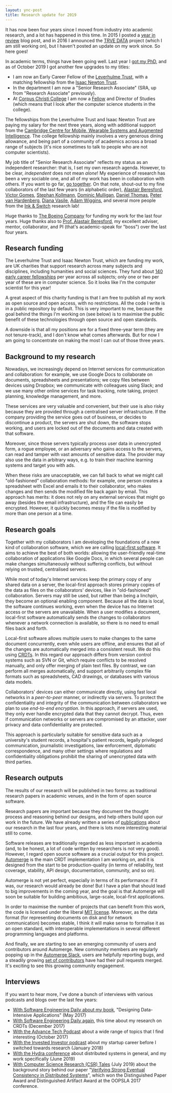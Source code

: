 ```yaml
---
layout: ync-post
title: Research update for 2019
---
```


It has now been four years since I moved from industry into academic research, and
a lot has happened in this time.
In 2015 I posted a [year in review](/2015/12/28/year-2015-review.html) blog post, and
in 2016 I announced the [TRVE DATA](/2016/04/15/announcing-trve-data.html) project
(which I am still working on), but I haven't posted an update on my work since.
So here goes!

In academic terms, things have been going well. Last year I
[got my PhD](https://twitter.com/martinkl/status/1066748982129504256), 
and as of October 2019 I got another few upgrades to my titles:

* I am now an Early Career Fellow of the [Leverhulme Trust](https://www.leverhulme.ac.uk/early-career-fellowships),
  with a matching fellowship from the [Isaac Newton Trust](https://www.newtontrust.cam.ac.uk).
* In the department I am now a "Senior Research Associate" (SRA, up from "Research Associate" previously).
* At [Corpus Christi College](https://www.corpus.cam.ac.uk) I am now a
  [Fellow](https://www.corpus.cam.ac.uk/people/dr-martin-kleppmann) and Director of Studies
  (which means that I look after the computer science students in the college).

The fellowships from the Leverhulme Trust and Isaac Newton Trust are paying my salary
for the next three years, along with additional support from the
[Cambridge Centre for Mobile, Wearable Systems and Augmented Intelligence](https://mobicentre.cst.cam.ac.uk).
The college fellowship mainly involves a very generous dining allowance, and being part of
a community of academics across a broad range of subjects (it's nice sometimes to talk to people who
are not computer scientists).

My job title of "Senior Research Associate" reflects my status as an independent researcher: that is,
I set my own research agenda. However, to be clear, *independent* does not mean *alone*! My experience
of research has been a very sociable one, and all of my work has been in collaboration with others.
If you want to go far,
[go together](https://www.npr.org/sections/goatsandsoda/2016/07/30/487925796/it-takes-a-village-to-determine-the-origins-of-an-african-proverb).
On that note, shout-out to my fine collaborators of the last few years (in alphabetic order),
[Alastair Beresford](https://www.cl.cam.ac.uk/~arb33/),
[Victor Gomes](https://www.cl.cam.ac.uk/~vb358/),
[Stephan Kollmann](https://www.cl.cam.ac.uk/~sak70/),
[Dominic Mulligan](http://dominic-mulligan.co.uk/),
[Daniel Thomas](https://personal.cis.strath.ac.uk/d.thomas/),
[Peter van Hardenberg](https://twitter.com/pvh),
[Diana Vasile](https://www.cl.cam.ac.uk/~dac53/),
[Adam Wiggins](http://about.adamwiggins.com/),
and several more people from the [Ink & Switch](https://www.inkandswitch.com) research lab!

Huge thanks to [The Boeing Company](http://www.boeing.com) for funding my work for the last four years.
Huge thanks also to [Prof. Alastair Beresford](https://www.cl.cam.ac.uk/~arb33/), my excellent
adviser, mentor, collaborator, and PI (that's academic-speak for "boss") over the last four years.

Research funding
----------------

The Leverhulme Trust and Isaac Newton Trust, which are funding my work, are UK charities that support
research across many subjects and disciplines, including humanities and social sciences. They fund about
[140 early career fellowships](https://www.leverhulme.ac.uk/early-career-fellowships-2019) per year
across all subjects; only one or two per year of these are in computer science. So it looks like
I'm the computer scientist for this year!

A great aspect of this charity funding is that I am free to publish all my work as open source and
open access, with no restrictions. All the code I write is in a public repository by default. This
is very important to me, because the goal behind the things I'm working on (see below) is to
maximise the public benefit of these technologies through open source and open standards.

A downside is that all my positions are for a fixed three-year term (they are not tenure-track),
and I don't know what comes afterwards. But for now I am going to concentrate on making the most I
can out of those three years.

Background to my research
-------------------------

Nowadays, we increasingly depend on Internet services for communication and collaboration: for
example, we use Google Docs to collaborate on documents, spreadsheets and presentations; we copy
files between devices using Dropbox; we communicate with colleagues using Slack; and we use many
other online services for task tracking, note taking, project planning, knowledge management, and
more.

These services are very valuable and convenient, but their use is also risky because they are
provided through a centralised server infrastructure. If the company providing the service goes out
of business, or decides to discontinue a product, the servers are shut down, the software stops
working, and users are locked out of the documents and data created with that software.

Moreover, since those servers typically process user data in unencrypted form, a rogue employee, or
an adversary who gains access to the servers, can read and tamper with vast amounts of sensitive
data. The provider may also use the data in arbitrary ways, e.g. to train their machine learning
systems and target you with ads.

When these risks are unacceptable, we can fall back to what we might call "old-fashioned"
collaboration methods: for example, one person creates a spreadsheet with Excel and emails it to
their collaborator, who makes changes and then sends the modified file back again by email. This
approach has merits: it does not rely on any external services that might go away (besides the email
infrastructure), and the file can easily be encrypted. However, it quickly becomes messy if the
file is modified by more than one person at a time.

Research goals
--------------

Together with my collaborators I am developing the foundations of a new kind of collaboration
software, which we are calling [local-first software](https://www.inkandswitch.com/local-first.html).
It aims to achieve the best of both worlds: allowing the user-friendly real-time collaboration of
applications like Google Docs, in which several people can make changes simultaneously without
suffering conflicts, but without relying on trusted, centralised servers.

While most of today's Internet services keep the primary copy of any shared data on a server, the
local-first approach stores primary copies of the data as files on the collaborators' devices, like
in "old-fashioned" collaboration. Servers may still be used, but rather than being a linchpin, they
become an optional enabling component. Because all the data is local, the software continues
working, even when the device has no Internet access or the servers are unavailable. When a user
modifies a document, local-first software automatically sends the changes to collaborators whenever
a network connection is available, so there is no need to email files back and forth.

Local-first software allows multiple users to make changes to the same document concurrently, even
while users are offline, and ensures that all of the changes are automatically merged into
a consistent result. We do this using [CRDTs](https://en.wikipedia.org/wiki/Conflict-free_replicated_data_type).
In this regard our approach differs from version control systems such as SVN or Git, which require
conflicts to be resolved manually, and only offer merging of plain text files. By contrast, we can
perform all merges automatically, and support arbitrarily complex file formats such as spreadsheets,
CAD drawings, or databases with various data models.

Collaborators' devices can either communicate directly, using fast local networks in a
*peer-to-peer* manner, or indirectly via servers. To protect the confidentiality and integrity of
the communication between collaborators we plan to use *end-to-end encryption*. In this approach, if
servers are used, they only ever handle encrypted data that they cannot decrypt. Thus, even if
communication networks or servers are compromised by an attacker, user privacy and data
confidentiality are protected.

This approach is particularly suitable for sensitive data such as a university's student records,
a hospital's patient records, legally privileged communication, journalistic investigations, law
enforcement, diplomatic correspondence, and many other settings where regulations and
confidentiality obligations prohibit the sharing of unencrypted data with third parties.

Research outputs
----------------

The results of our research will be published in two forms: as traditional research papers in
academic venues, and in the form of open source software.

Research papers are important because they document the thought process and reasoning behind our
designs, and help others build upon our work in the future. We have already written a series of
[publications](/#publications) about our research in the last four years, and there is lots more
interesting material still to come.

Software releases are traditionally regarded as less important in academia (and, to be honest, a lot
of code written by researchers is not very good). However, I regard open source software as a
crucial output for this project. [Automerge](https://github.com/automerge/automerge) is the main
CRDT implementation I am working on, and it is designed from the start to be production-quality (in
terms of reliability, test coverage, stability, API design, documentation, community, and so on).

Automerge is not yet perfect, especially in terms of its performance: if it was, our research would
already be done! But I have a plan that should lead to big improvements in the coming year, and the
goal is that Automerge will soon be suitable for building ambitious, large-scale, local-first
applications.

In order to maximise the number of projects that can benefit from this work, the code is licensed
under the liberal [MIT license](https://opensource.org/licenses/MIT). Moreover, as the data format
(for representing documents on disk and for network communication) becomes stable, I think it will
make sense to formalise it as an open standard, with interoperable implementations in several
different programming languages and platforms.

And finally, we are starting to see an emerging community of users and contributors around Automerge.
New community members are regularly popping up in the
[Automerge Slack](https://communityinviter.com/apps/automerge/automerge), users are helpfully
reporting bugs, and a steadily growing
[set of contributors](https://github.com/automerge/automerge/graphs/contributors) have had their
pull requests merged. It's exciting to see this growing community engagement.

Interviews
----------

If you want to hear more, I've done a bunch of interviews with various podcasts and blogs over the
last few years:

* [With Software Engineering Daily about my book](https://softwareengineeringdaily.com/2017/05/02/data-intensive-applications-with-martin-kleppmann/),
  "Designing Data-Intensive Applications" (May 2017)
* [With Software Engineering Daily again](https://softwareengineeringdaily.com/2017/12/08/decentralized-objects-with-martin-kleppman/),
  this time about my research on CRDTs (December 2017)
* [With the Advance Tech Podcast](https://advancetechmedia.org/episode-008-martin-kleppmann/)
  about a wide range of topics that I find interesting (October 2017)
* [With the Invested Investor podcast](https://www.investedinvestor.com/articles/2018/1/23/martin-kleppmann)
  about my startup career before I switched towards research (January 2018)
* [With the Hydra conference](/2019/06/27/hydra-interview.html) about distributed systems in general,
  and my work specifically (June 2019)
* [With Computer Science Research (CSR) Tales](https://medium.com/csr-tales/csrtale-13-formal-verification-of-strong-eventual-consistency-1cc0af942e64)
  (July 2019) about the background story behind our paper
  "[Verifying Strong Eventual Consistency in Distributed Systems](/2017/10/25/verifying-crdt-isabelle.html)",
  which won the Distinguished Paper Award and Distinguished Artifact Award at the OOPSLA 2017 conference.
